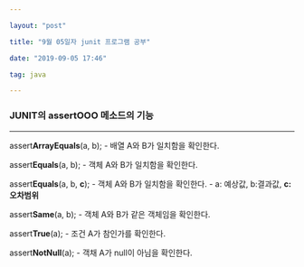 ```yaml
---

layout: "post"

title: "9월 05일자 junit 프로그램 공부"

date: "2019-09-05 17:46"

tag: java

---
```


### JUNIT의 assertOOO 메소드의 기능

---

assert**ArrayEquals**(a, b); - 배열 A와 B가 일치함을 확인한다.

assert**Equals**(a, b); - 객체 A와 B가 일치함을 확인한다.

assert**Equals**(a, b, **c**); - 객체 A와 B가 일치함을 확인한다. - a: 예상값, b:결과값, **c: 오차범위**

assert**Same**(a, b); - 객체 A와 B가 같은 객체임을 확인한다.

assert**True**(a); - 조건 A가 참인가를 확인한다.

assert**NotNull**(a); - 객채 A가 null이 아님을 확인한다.
